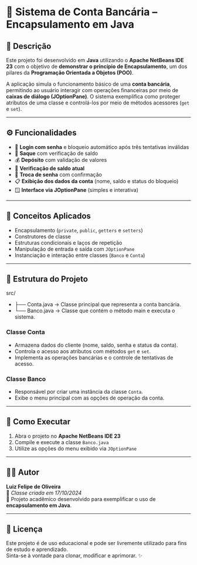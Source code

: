 # 🏦 Sistema de Conta Bancária – Encapsulamento em Java

## 📘 Descrição

Este projeto foi desenvolvido em **Java** utilizando o **Apache NetBeans IDE 23** com o objetivo de **demonstrar o princípio de Encapsulamento**, um dos pilares da **Programação Orientada a Objetos (POO)**.  

A aplicação simula o funcionamento básico de uma **conta bancária**, permitindo ao usuário interagir com operações financeiras por meio de **caixas de diálogo (JOptionPane)**. O sistema exemplifica como proteger atributos de uma classe e controlá-los por meio de métodos acessores (`get` e `set`).

---

## ⚙️ Funcionalidades

- 🔐 **Login com senha** e bloqueio automático após três tentativas inválidas  
- 💸 **Saque** com verificação de saldo  
- 💰 **Depósito** com validação de valores  
- 🧾 **Verificação de saldo atual**  
- 🔄 **Troca de senha** com confirmação  
- 📋 **Exibição dos dados da conta** (nome, saldo e status do bloqueio)  
- 🪟 **Interface via JOptionPane** (simples e interativa)

---

## 🧠 Conceitos Aplicados

- Encapsulamento (`private`, `public`, `getters` e `setters`)
- Construtores de classe
- Estruturas condicionais e laços de repetição
- Manipulação de entrada e saída com `JOptionPane`
- Instanciação e interação entre classes (`Banco` e `Conta`)

---

## 🧩 Estrutura do Projeto

src/
- ├── Conta.java → Classe principal que representa a conta bancária.
- └── Banco.java → Classe que contém o método main e executa o sistema.

### **Classe Conta**
- Armazena dados do cliente (nome, saldo, senha e status da conta).  
- Controla o acesso aos atributos com métodos `get` e `set`.  
- Implementa as operações bancárias e o controle de tentativas de acesso.

### **Classe Banco**
- Responsável por criar uma instância da classe `Conta`.  
- Exibe o menu principal com as opções de operação da conta.

---

## 🚀 Como Executar

1. Abra o projeto no **Apache NetBeans IDE 23**  
2. Compile e execute a classe `Banco.java`  
3. Utilize as opções do menu exibido via `JOptionPane`  

---

## 🧑‍💻 Autor

**Luiz Felipe de Oliveira**  
📅 *Classe criada em 17/10/2024*  
💬 Projeto acadêmico desenvolvido para exemplificar o uso de **encapsulamento em Java**.

---

## 🧾 Licença

Este projeto é de uso educacional e pode ser livremente utilizado para fins de estudo e aprendizado.  
Sinta-se à vontade para clonar, modificar e aprimorar. ✨
